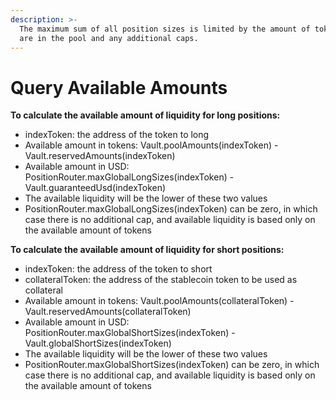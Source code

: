 ```yaml
---
description: >-
  The maximum sum of all position sizes is limited by the amount of tokens there
  are in the pool and any additional caps.
---
```


# Query Available Amounts

**To calculate the available amount of liquidity for long positions:**

* indexToken: the address of the token to long
* Available amount in tokens: Vault.poolAmounts(indexToken) - Vault.reservedAmounts(indexToken)
* Available amount in USD: PositionRouter.maxGlobalLongSizes(indexToken) - Vault.guaranteedUsd(indexToken)
* The available liquidity will be the lower of these two values
* PositionRouter.maxGlobalLongSizes(indexToken) can be zero, in which case there is no additional cap, and available liquidity is based only on the available amount of tokens

**To calculate the available amount of liquidity for short positions:**

* indexToken: the address of the token to short
* collateralToken: the address of the stablecoin token to be used as collateral
* Available amount in tokens: Vault.poolAmounts(collateralToken) - Vault.reservedAmounts(collateralToken)
* Available amount in USD: PositionRouter.maxGlobalShortSizes(indexToken) - Vault.globalShortSizes(indexToken)
* The available liquidity will be the lower of these two values
* PositionRouter.maxGlobalShortSizes(indexToken) can be zero, in which case there is no additional cap, and available liquidity is based only on the available amount of tokens
